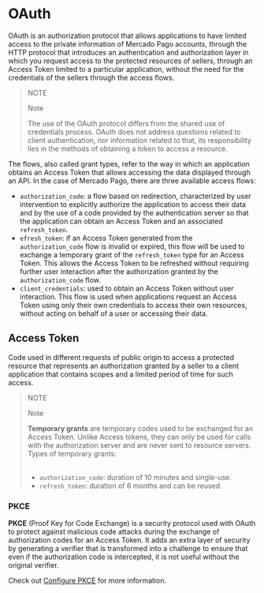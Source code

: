 # OAuth
 
OAuth is an authorization protocol that allows applications to have limited access to the private information of Mercado Pago accounts, through the HTTP protocol that introduces an authentication and authorization layer in which you request access to the protected resources of sellers, through an Access Token limited to a particular application, without the need for the credentials of the sellers through the access flows.

> NOTE
>
> Note
>
> The use of the OAuth protocol differs from the shared use of credentials process. OAuth does not address questions related to client authentication, nor information related to that, its responsibility lies in the methods of obtaining a token to access a resource.
 
The flows, also called grant types, refer to the way in which an application obtains an Access Token that allows accessing the data displayed through an API. In the case of Mercado Pago, there are three available access flows: 

- `authorization_code`: a flow based on redirection, characterized by user intervention to explicitly authorize the application to access their data and by the use of a code provided by the authentication server so that the application can obtain an Access Token and an associated `refresh_token`.
- `efresh_token`: if an Access Token generated from the `authorization_code` flow is invalid or expired, this flow will be used to exchange a temporary grant of the `refresh_token` type for an Access Token. This allows the Access Token to be refreshed without requiring further user interaction after the authorization granted by the `authorization_code` flow.
- `client_credentials`: used to obtain an Access Token without user interaction. This flow is used when applications request an Access Token using only their own credentials to access their own resources, without acting on behalf of a user or accessing their data.

## Access Token

Code used in different requests of public origin to access a protected resource that represents an authorization granted by a seller to a client application that contains scopes and a limited period of time for such access.

> NOTE
>
> Note
>
> **Temporary grants** are temporary codes used to be exchanged for an Access Token. Unlike Access tokens, they can only be used for calls with the authorization server and are never sent to resource servers. Types of temporary grants:
> <br><br>
> - `authorization_code`: duration of 10 minutes and single-use.
> - `refresh_token`: duration of 6 months and can be reused.

### PKCE
  
**PKCE** (Proof Key for Code Exchange) is a security protocol used with OAuth to protect against malicious code attacks during the exchange of authorization codes for an Access Token. It adds an extra layer of security by generating a verifier that is transformed into a challenge to ensure that even if the authorization code is intercepted, it is not useful without the original verifier. 

Check out [Configure PKCE](/developers/en/docs/security/oauth/creation#bookmark_configure_pkce) for more information.
